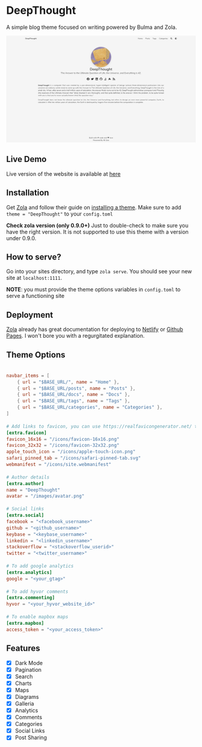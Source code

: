 # DeepThought
A simple blog theme focused on writing powered by Bulma and Zola.

![DeepThought](./screenshot.png)

## Live Demo
Live version of the website is available at [here](https://deepthought-theme.netlify.app/)

## Installation
Get [Zola](https://www.getzola.org/) and follow their guide on [installing a theme](https://www.getzola.org/documentation/themes/installing-and-using-themes/).
Make sure to add `theme = "DeepThought"` to your `config.toml`

**Check zola version (only 0.9.0+)**
Just to double-check to make sure you have the right version. It is not supported to use this theme with a version under 0.9.0.

## How to serve?
Go into your sites directory, and type `zola serve`. You should see your new site at `localhost:1111`.

 **NOTE**: you must provide the theme options variables in `config.toml` to serve a functioning site

## Deployment
[Zola](https://www.getzola.org) already has great documentation for deploying to [Netlify](https://www.getzola.org/documentation/deployment/netlify/) or [Github Pages](https://www.getzola.org/documentation/deployment/github-pages/). I won't bore you with a regurgitated explanation.

## Theme Options
```toml

navbar_items = [
	{ url = "$BASE_URL/", name = "Home" },
	{ url = "$BASE_URL/posts", name = "Posts" },
	{ url = "$BASE_URL/docs", name = "Docs" },
	{ url = "$BASE_URL/tags", name = "Tags" },
	{ url = "$BASE_URL/categories", name = "Categories" },
]

# Add links to favicon, you can use https://realfavicongenerator.net/ to generate favicon for your site
[extra.favicon]
favicon_16x16 = "/icons/favicon-16x16.png"
favicon_32x32 = "/icons/favicon-32x32.png"
apple_touch_icon = "/icons/apple-touch-icon.png"
safari_pinned_tab = "/icons/safari-pinned-tab.svg"
webmanifest = "/icons/site.webmanifest"

# Author details
[extra.author]
name = "DeepThought"
avatar = "/images/avatar.png"

# Social links
[extra.social]
facebook = "<facebook_username>"
github = "<github_username>"
keybase = "<keybase_username>"
linkedin = "<linkedin_username>"
stackoverflow = "<stackoverflow_userid>"
twitter = "<twitter_username>"

# To add google analytics
[extra.analytics]
google = "<your_gtag>"

# To add hyvor comments
[extra.commenting]
hyvor = "<your_hyvor_website_id>"

# To enable mapbox maps
[extra.mapbox]
access_token = "<your_access_token>"
```

## Features
- [x] Dark Mode
- [x] Pagination
- [x] Search
- [x] Charts
- [x] Maps
- [x] Diagrams
- [x] Galleria
- [x] Analytics
- [x] Comments
- [x] Categories
- [x] Social Links
- [x] Post Sharing
